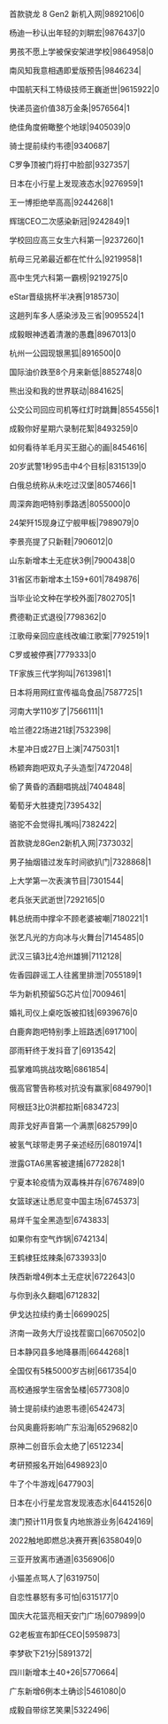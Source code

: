 首款骁龙 8 Gen2 新机入网|9892106|0

杨迪一秒认出年轻的刘畊宏|9876437|0

男孩不愿上学被保安架进学校|9864958|0

南风知我意相遇即爱版预告|9846234|

中国航天科工特级技师王巍逝世|9615922|0

快递员盗价值38万金条|9576564|1

绝佳角度俯瞰整个地球|9405039|0

骑士提前续约韦德|9340687|

C罗争顶被门将打中脸部|9327357|

日本在小行星上发现液态水|9276959|1

王一博拒绝举高高|9244268|1

辉瑞CEO二次感染新冠|9242849|1

学校回应高三女生六科第一|9237260|1

航母三兄弟最近都在忙什么|9219958|1

高中生凭六科第一霸榜|9219275|0

eStar晋级挑杯半决赛|9185730|

这趟列车多人感染涉及三省|9095524|1

成毅眼神透着清澈的愚蠢|8967013|0

杭州一公园现银黑狐|8916500|0

国际油价跌至8个月来新低|8852748|0

熊出没和我的世界联动|8841625|

公交公司回应司机等红灯时跳舞|8554556|1

成毅你好星期六录制花絮|8493259|0

如何看待羊毛月买王甜心的画|8454616|

20岁武警1秒95击中4个目标|8315139|0

白俄总统称从未吃过汉堡|8057466|1

周深奔跑吧特别季路透|8055000|0

24架歼15现身辽宁舰甲板|7989079|0

李景亮提了只新鞋|7906012|0

山东新增本土无症状3例|7900438|0

31省区市新增本土159+601|7849876|

当毕业论文种在学校外面|7802705|1

费德勒正式退役|7798362|0

江歌母亲回应底线改编江歌案|7792519|1

C罗或被停赛|7779333|0

TF家族三代学狗叫|7613981|1

日本将用网红宣传福岛食品|7587725|1

河南大学110岁了|7566111|1

哈兰德22场进21球|7532398|

木星冲日或27日上演|7475031|1

杨颖奔跑吧双丸子头造型|7472048|

偷了黄昏的酒翻唱挑战|7404848|

葡萄牙大胜捷克|7395432|

骆驼不会觉得扎嘴吗|7382422|

首款骁龙8Gen2新机入网|7373032|

男子抽烟错过发车时间欲扒门|7328868|1

上大学第一次表演节目|7301544|

老兵张天武逝世|7292165|0

韩总统雨中撑伞不顾老婆被嘲|7180221|1

张艺凡光的方向冰与火舞台|7145485|0

武汉三镇3比4沧州雄狮|7112128|

佐香园辟谣工人往酱里排泄|7055189|1

华为新机预留5G芯片位|7009461|

婚礼司仪上桌吃饭被扣钱|6939676|0

白鹿奔跑吧特别季上班路透|6917100|

邵雨轩终于发抖音了|6913542|

孤掌难鸣挑战攻略|6861854|

俄高官警告称核对抗没有赢家|6849790|1

阿根廷3比0洪都拉斯|6834723|

周菲戈好声音第一个满票|6825799|0

被氢气球带走男子亲述经历|6801974|1

泄露GTA6黑客被逮捕|6772828|1

宁夏本轮疫情为双毒株并存|6767489|0

女篮球迷让悉尼变中国主场|6745373|

易烊千玺全黑造型|6743833|

如果你有空气炸锅|6742134|

王鹤棣狂炫辣条|6733933|0

陕西新增4例本土无症状|6722643|0

与你到永久翻唱|6712832|

伊戈达拉续约勇士|6699025|

济南一政务大厅设找茬窗口|6670502|0

日本静冈县多地降暴雨|6644268|1

全国仅有5株5000岁古树|6617354|0

高校通报学生宿舍坠楼|6577308|0

骑士提前续约迪恩韦德|6542473|

台风奥鹿将影响广东沿海|6529682|0

原神二创音乐会太绝了|6512234|

考研预报名开始|6498923|0

牛了个牛游戏|6477903|

日本在小行星龙宫发现液态水|6441526|0

澳门预计11月恢复内地旅游业务|6424169|

2022触地即燃总决赛开赛|6358049|0

三亚开放离市通道|6356906|0

小猫差点骂人了|6319750|

自恋性暴怒有多可怕|6315177|0

国庆大花篮亮相天安门广场|6079899|0

G2老板宣布卸任CEO|5959873|

李梦砍下21分|5891372|

四川新增本土40+26|5770664|

广东新增6例本土确诊|5461080|0

成毅自带综艺笑果|5322496|

